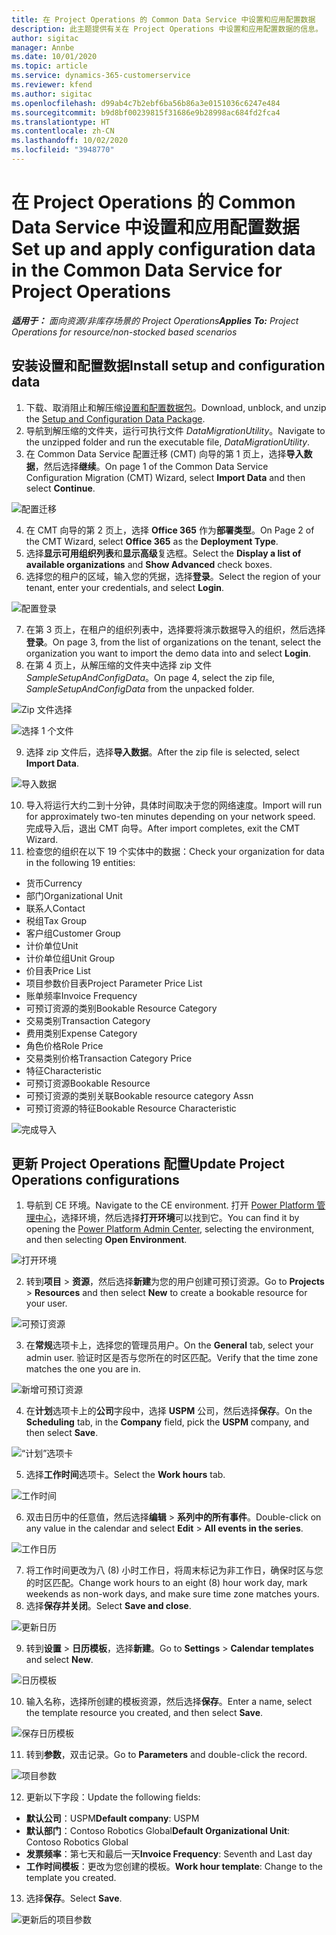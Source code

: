 ```yaml
---
title: 在 Project Operations 的 Common Data Service 中设置和应用配置数据
description: 此主题提供有关在 Project Operations 中设置和应用配置数据的信息。
author: sigitac
manager: Annbe
ms.date: 10/01/2020
ms.topic: article
ms.service: dynamics-365-customerservice
ms.reviewer: kfend
ms.author: sigitac
ms.openlocfilehash: d99ab4c7b2ebf6ba56b86a3e0151036c6247e484
ms.sourcegitcommit: b9d8bf00239815f31686e9b28998ac684fd2fca4
ms.translationtype: HT
ms.contentlocale: zh-CN
ms.lasthandoff: 10/02/2020
ms.locfileid: "3948770"
---
```

# <a name="set-up-and-apply-configuration-data-in-the-common-data-service-for-project-operations"></a><span data-ttu-id="eca1b-103">在 Project Operations 的 Common Data Service 中设置和应用配置数据</span><span class="sxs-lookup"><span data-stu-id="eca1b-103">Set up and apply configuration data in the Common Data Service for Project Operations</span></span>

<span data-ttu-id="eca1b-104">_**适用于：** 面向资源/非库存场景的 Project Operations_</span><span class="sxs-lookup"><span data-stu-id="eca1b-104">_**Applies To:** Project Operations for resource/non-stocked based scenarios_</span></span>

## <a name="install-setup-and-configuration-data"></a><span data-ttu-id="eca1b-105">安装设置和配置数据</span><span class="sxs-lookup"><span data-stu-id="eca1b-105">Install setup and configuration data</span></span>

1. <span data-ttu-id="eca1b-106">下载、取消阻止和解压缩[设置和配置数据包](https://download.microsoft.com/download/1/3/4/1349369c-6209-42b7-b3b4-5be0e67cacd8/ProjOpsSampleSetupData-%20Integrated%20UR1.zip)。</span><span class="sxs-lookup"><span data-stu-id="eca1b-106">Download, unblock, and unzip the [Setup and Configuration Data Package](https://download.microsoft.com/download/1/3/4/1349369c-6209-42b7-b3b4-5be0e67cacd8/ProjOpsSampleSetupData-%20Integrated%20UR1.zip).</span></span>
2. <span data-ttu-id="eca1b-107">导航到解压缩的文件夹，运行可执行文件 *DataMigrationUtility*。</span><span class="sxs-lookup"><span data-stu-id="eca1b-107">Navigate to the unzipped folder and run the executable file, *DataMigrationUtility*.</span></span>
3. <span data-ttu-id="eca1b-108">在 Common Data Service 配置迁移 (CMT) 向导的第 1 页上，选择**导入数据**，然后选择**继续**。</span><span class="sxs-lookup"><span data-stu-id="eca1b-108">On page 1 of the Common Data Service Configuration Migration (CMT) Wizard, select **Import Data** and then select **Continue**.</span></span>

![配置迁移](./media/1ConfigurationMigration.png)

4. <span data-ttu-id="eca1b-110">在 CMT 向导的第 2 页上，选择 **Office 365** 作为**部署类型**。</span><span class="sxs-lookup"><span data-stu-id="eca1b-110">On Page 2 of the CMT Wizard, select **Office 365** as the **Deployment Type**.</span></span>
5. <span data-ttu-id="eca1b-111">选择**显示可用组织列表**和**显示高级**复选框。</span><span class="sxs-lookup"><span data-stu-id="eca1b-111">Select the **Display a list of available organizations** and **Show Advanced** check boxes.</span></span>
6. <span data-ttu-id="eca1b-112">选择您的租户的区域，输入您的凭据，选择**登录**。</span><span class="sxs-lookup"><span data-stu-id="eca1b-112">Select the region of your tenant, enter your credentials, and select **Login**.</span></span>

![配置登录](./media/2ConfigurationSignin.png)

7. <span data-ttu-id="eca1b-114">在第 3 页上，在租户的组织列表中，选择要将演示数据导入的组织，然后选择**登录**。</span><span class="sxs-lookup"><span data-stu-id="eca1b-114">On page 3, from the list of organizations on the tenant, select the organization you want to import the demo data into and select **Login**.</span></span>
8. <span data-ttu-id="eca1b-115">在第 4 页上，从解压缩的文件夹中选择 zip 文件 *SampleSetupAndConfigData*。</span><span class="sxs-lookup"><span data-stu-id="eca1b-115">On page 4, select the zip file, *SampleSetupAndConfigData* from the unpacked folder.</span></span>

![Zip 文件选择](./media/3ZipFile.png)

![选择 1 个文件](./media/4SelectAFile.png)

9. <span data-ttu-id="eca1b-118">选择 zip 文件后，选择**导入数据**。</span><span class="sxs-lookup"><span data-stu-id="eca1b-118">After the zip file is selected, select **Import Data**.</span></span>

![导入数据](./media/5ImportData.png)

10. <span data-ttu-id="eca1b-120">导入将运行大约二到十分钟，具体时间取决于您的网络速度。</span><span class="sxs-lookup"><span data-stu-id="eca1b-120">Import will run for approximately two-ten minutes depending on your network speed.</span></span> <span data-ttu-id="eca1b-121">完成导入后，退出 CMT 向导。</span><span class="sxs-lookup"><span data-stu-id="eca1b-121">After import completes, exit the CMT Wizard.</span></span> 
11. <span data-ttu-id="eca1b-122">检查您的组织在以下 19 个实体中的数据：</span><span class="sxs-lookup"><span data-stu-id="eca1b-122">Check your organization for data in the following 19 entities:</span></span>

  - <span data-ttu-id="eca1b-123">货币</span><span class="sxs-lookup"><span data-stu-id="eca1b-123">Currency</span></span>
  - <span data-ttu-id="eca1b-124">部门</span><span class="sxs-lookup"><span data-stu-id="eca1b-124">Organizational Unit</span></span>
  - <span data-ttu-id="eca1b-125">联系人​​</span><span class="sxs-lookup"><span data-stu-id="eca1b-125">Contact</span></span>
  - <span data-ttu-id="eca1b-126">税组</span><span class="sxs-lookup"><span data-stu-id="eca1b-126">Tax Group</span></span>
  - <span data-ttu-id="eca1b-127">客户组</span><span class="sxs-lookup"><span data-stu-id="eca1b-127">Customer Group</span></span>
  - <span data-ttu-id="eca1b-128">计价单位</span><span class="sxs-lookup"><span data-stu-id="eca1b-128">Unit</span></span>
  - <span data-ttu-id="eca1b-129">计价单位组</span><span class="sxs-lookup"><span data-stu-id="eca1b-129">Unit Group</span></span>
  - <span data-ttu-id="eca1b-130">价目表</span><span class="sxs-lookup"><span data-stu-id="eca1b-130">Price List</span></span>
  - <span data-ttu-id="eca1b-131">项目参数价目表</span><span class="sxs-lookup"><span data-stu-id="eca1b-131">Project Parameter Price List</span></span>
  - <span data-ttu-id="eca1b-132">账单频率</span><span class="sxs-lookup"><span data-stu-id="eca1b-132">Invoice Frequency</span></span>
  - <span data-ttu-id="eca1b-133">可预订资源的类别</span><span class="sxs-lookup"><span data-stu-id="eca1b-133">Bookable Resource Category</span></span>
  - <span data-ttu-id="eca1b-134">交易类别</span><span class="sxs-lookup"><span data-stu-id="eca1b-134">Transaction Category</span></span>
  - <span data-ttu-id="eca1b-135">费用类别</span><span class="sxs-lookup"><span data-stu-id="eca1b-135">Expense Category</span></span>
  - <span data-ttu-id="eca1b-136">角色价格</span><span class="sxs-lookup"><span data-stu-id="eca1b-136">Role Price</span></span>
  - <span data-ttu-id="eca1b-137">交易类别价格</span><span class="sxs-lookup"><span data-stu-id="eca1b-137">Transaction Category Price</span></span>
  - <span data-ttu-id="eca1b-138">特征</span><span class="sxs-lookup"><span data-stu-id="eca1b-138">Characteristic</span></span>
  - <span data-ttu-id="eca1b-139">可预订资源</span><span class="sxs-lookup"><span data-stu-id="eca1b-139">Bookable Resource</span></span>
  - <span data-ttu-id="eca1b-140">可预订资源的类别关联</span><span class="sxs-lookup"><span data-stu-id="eca1b-140">Bookable resource category Assn</span></span>
  - <span data-ttu-id="eca1b-141">可预订资源的特征</span><span class="sxs-lookup"><span data-stu-id="eca1b-141">Bookable Resource Characteristic</span></span>

![完成导入](./media/6CompleteImport.png)

## <a name="update-project-operations-configurations"></a><span data-ttu-id="eca1b-143">更新 Project Operations 配置</span><span class="sxs-lookup"><span data-stu-id="eca1b-143">Update Project Operations configurations</span></span>

1. <span data-ttu-id="eca1b-144">导航到 CE 环境。</span><span class="sxs-lookup"><span data-stu-id="eca1b-144">Navigate to the CE environment.</span></span> <span data-ttu-id="eca1b-145">打开 [Power Platform 管理中心](https://admin.powerplatform.microsoft.com/environments)，选择环境，然后选择**打开环境**可以找到它。</span><span class="sxs-lookup"><span data-stu-id="eca1b-145">You can find it by opening the [Power Platform Admin Center](https://admin.powerplatform.microsoft.com/environments), selecting the environment, and then selecting **Open Environment**.</span></span> 

![打开环境](./media/7OpenEnvironment.png)

2. <span data-ttu-id="eca1b-147">转到**项目** > **资源**，然后选择**新建**为您的用户创建可预订资源。</span><span class="sxs-lookup"><span data-stu-id="eca1b-147">Go to **Projects** > **Resources** and then select **New** to create a bookable resource for your user.</span></span>

![可预订资源](./media/8BookableResources.png)

3. <span data-ttu-id="eca1b-149">在**常规**选项卡上，选择您的管理员用户。</span><span class="sxs-lookup"><span data-stu-id="eca1b-149">On the **General** tab, select your admin user.</span></span> <span data-ttu-id="eca1b-150">验证时区是否与您所在的时区匹配。</span><span class="sxs-lookup"><span data-stu-id="eca1b-150">Verify that the time zone matches the one you are in.</span></span> 

![新增可预订资源](./media/9NewBookableResource.png)

4. <span data-ttu-id="eca1b-152">在**计划**选项卡上的**公司**字段中，选择 **USPM** 公司，然后选择**保存**。</span><span class="sxs-lookup"><span data-stu-id="eca1b-152">On the **Scheduling** tab, in the **Company** field, pick the **USPM** company, and then select **Save**.</span></span> 

![“计划”选项卡](./media/10SchedulingTab.png)

5. <span data-ttu-id="eca1b-154">选择**工作时间**选项卡。</span><span class="sxs-lookup"><span data-stu-id="eca1b-154">Select the **Work hours** tab.</span></span>  

![工作时间](./media/11WorkHours.png)

6. <span data-ttu-id="eca1b-156">双击日历中的任意值，然后选择**编辑** > **系列中的所有事件**。</span><span class="sxs-lookup"><span data-stu-id="eca1b-156">Double-click on any value in the calendar and select **Edit** > **All events in the series**.</span></span> 

![工作日历](./media/12WorkCalendar.png)

7. <span data-ttu-id="eca1b-158">将工作时间更改为八 (8) 小时工作日，将周末标记为非工作日，确保时区与您的时区匹配。</span><span class="sxs-lookup"><span data-stu-id="eca1b-158">Change work hours to an eight (8) hour work day, mark weekends as non-work days, and make sure time zone matches yours.</span></span> 
8. <span data-ttu-id="eca1b-159">选择**保存并关闭**。</span><span class="sxs-lookup"><span data-stu-id="eca1b-159">Select **Save and close**.</span></span>

![更新日历](./media/13UpdateCalendar.png)

9. <span data-ttu-id="eca1b-161">转到**设置** > **日历模板**，选择**新建**。</span><span class="sxs-lookup"><span data-stu-id="eca1b-161">Go to **Settings** > **Calendar templates** and select **New**.</span></span>
 
 ![日历模板](./media/14CalendarTemplates.png)
 
 10. <span data-ttu-id="eca1b-163">输入名称，选择所创建的模板资源，然后选择**保存**。</span><span class="sxs-lookup"><span data-stu-id="eca1b-163">Enter a name, select the template resource you created, and then select **Save**.</span></span> 
 
 ![保存日历模板](./media/15SaveCalendarTemplate.png)
 
 11. <span data-ttu-id="eca1b-165">转到**参数**，双击记录。</span><span class="sxs-lookup"><span data-stu-id="eca1b-165">Go to **Parameters** and double-click the record.</span></span> 
 
 ![项目参数](./media/16ProjectParameters.png)
 
12. <span data-ttu-id="eca1b-167">更新以下字段：</span><span class="sxs-lookup"><span data-stu-id="eca1b-167">Update the following fields:</span></span>

 - <span data-ttu-id="eca1b-168">**默认公司**：USPM</span><span class="sxs-lookup"><span data-stu-id="eca1b-168">**Default company**: USPM</span></span>
 - <span data-ttu-id="eca1b-169">**默认部门**：Contoso Robotics Global</span><span class="sxs-lookup"><span data-stu-id="eca1b-169">**Default Organizational Unit**: Contoso Robotics Global</span></span>
 - <span data-ttu-id="eca1b-170">**发票频率**：第七天和最后一天</span><span class="sxs-lookup"><span data-stu-id="eca1b-170">**Invoice Frequency**: Seventh and Last day</span></span>
 - <span data-ttu-id="eca1b-171">**工作时间模板**：更改为您创建的模板。</span><span class="sxs-lookup"><span data-stu-id="eca1b-171">**Work hour template**: Change to the template you created.</span></span>

13. <span data-ttu-id="eca1b-172">选择**保存**。</span><span class="sxs-lookup"><span data-stu-id="eca1b-172">Select **Save**.</span></span> 

![更新后的项目参数](./media/17UpdatedProjectParameters.png)
